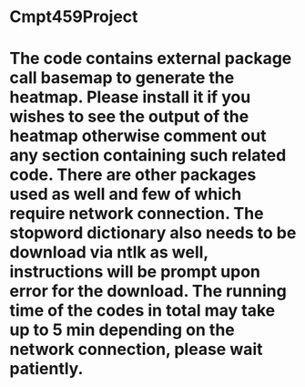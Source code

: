 # Cmpt459Project
# The code contains external package call basemap to generate the heatmap. Please install it if you wishes to see the output of the heatmap otherwise comment out any section containing such related code. There are other packages used as well and few of which require network connection. The stopword dictionary also needs to be download via ntlk as well, instructions will be prompt upon error for the download. The running time of the codes in total may take up to 5 min depending on the network connection, please wait patiently. 